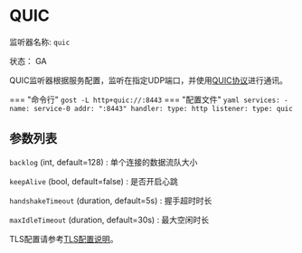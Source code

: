 # QUIC

监听器名称: `quic`

状态： GA

QUIC监听器根据服务配置，监听在指定UDP端口，并使用[QUIC协议](https://github.com/lucas-clemente/quic-go)进行通讯。

=== "命令行"
    ```
	gost -L http+quic://:8443
	```
=== "配置文件"
    ```yaml
	services:
	- name: service-0
	  addr: ":8443"
	  handler:
		type: http
	  listener:
		type: quic 
	```

## 参数列表

`backlog` (int, default=128)
:    单个连接的数据流队大小

`keepAlive` (bool, default=false)
:    是否开启心跳

`handshakeTimeout` (duration, default=5s)
:    握手超时时长

`maxIdleTimeout` (duration, default=30s)
:    最大空闲时长

TLS配置请参考[TLS配置说明](/components/tls/)。